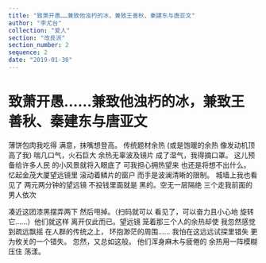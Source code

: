 ```yaml
---
title: "致萧开愚……兼致他浊朽的冰，兼致王善秋、秦建东与唐亚文"
author: "李尤台"
collection: "爱人"
section: "改良派"
section_number: 2
sequence: 2
date: "2019-01-30"
---
```


# 致萧开愚……兼致他浊朽的冰，兼致王善秋、秦建东与唐亚文

薄饼包肉我吃得
满意，抹嘴想登高。
传统题材余热
(或是饱暖的余热
像发动机顶高了我)
喘几口气，火石巨大
余热无辜波及镜片
成了湿气，我得摘口罩。
这儿预备给许多人民
的小风景就将入眼底了
可我担心拥热望来
也还是将想不出什么。
忆起金茂大厦望远镜里
滚动着鳞片的窗户
而手是波澜清晰的限制。
城墙上我也看见了
两元两分钟的望远镜
不投钱里面就是
黑的。空无一层隔绝
三个走我前面的男人依次

凑近这团漆黑摆弄两下
然后甩掉。（扫码就可以
看见了，可以奋力且小心地
旋转它......）他们就这样
离开仅此而已。望远镜
笼着那三个人的余热却使
我忽然感觉到疏远飘摇
在人群的传统之上，
环抱渺茫的周围……
我怕在这远远试探里错失
更为攸关的一个错失。
忽然，又总如这般。
他们浑身麻木与疲倦的
余热用一阵模糊压住
荡漾。
